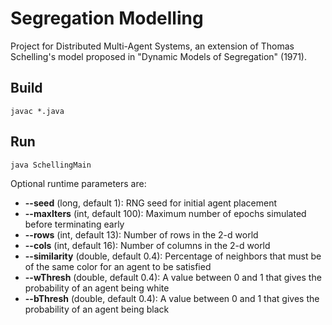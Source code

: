 # Segregation Modelling
Project for Distributed Multi-Agent Systems, an extension of Thomas Schelling's model proposed in "Dynamic Models of Segregation" (1971).

## Build
`javac *.java`

## Run
`java SchellingMain`

Optional runtime parameters are:

- **--seed** (long, default 1): RNG seed for initial agent placement
- **--maxIters** (int, default 100): Maximum number of epochs simulated before terminating early
- **--rows** (int, default 13): Number of rows in the 2-d world
- **--cols** (int, default 16): Number of columns in the 2-d world
- **--similarity** (double, default 0.4): Percentage of neighbors that must be of the same color for an agent to be satisfied
- **--wThresh** (double, default 0.4): A value between 0 and 1 that gives the probability of an agent being white
- **--bThresh** (double, default 0.4): A value between 0 and 1 that gives the probability of an agent being black
